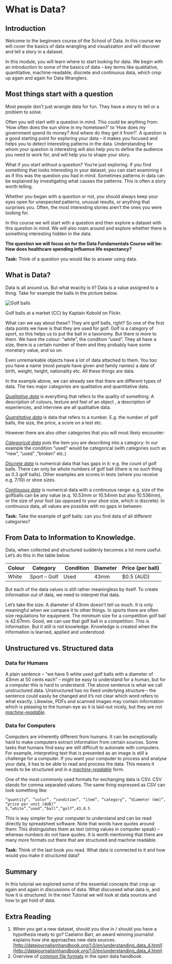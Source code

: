 # What is Data?

## Introduction

Welcome to the beginners course of the School of Data. In this course we will cover the basics of data wrangling and visualization and will discover and tell a story in a dataset.

In this module, you will learn where to start looking for data. We begin with an introduction to some of the basics of data – key terms like qualitative, quantitative, machine-readable, discrete and continuous data, which crop up again and again for Data Wranglers.

## Most things start with a question

Most people don’t just wrangle data for fun. They have a story to tell or a problem to solve.

Often you will start with a question in mind. This could be anything from: ‘How often does the sun shine in my hometown?’ to ‘How does my government spend its money? And where do they get it from?’. A question is a good starting point for exploring your data – it makes you focused and helps you to detect interesting patterns in the data. Understanding for whom your question is interesting will also help you to define the audience you need to work for, and will help you to shape your story.

What if you start without a question? You’re just exploring. If you find something that looks interesting in your dataset, you can start examining it as if this was the question you had in mind. Sometimes patterns in data can be explained by investigating what causes the patterns. This is often a story worth telling.

Whether you began with a question or not, you should always keep your eyes open for unexpected patterns, unusual results, or anything that surprises you. Often, the most interesting stories aren’t the ones you were looking for.

In this course we will start with a question and then explore a dataset with this question in mind. We will also roam around and explore whether there is something interesting hidden in the data.

**The question we will focus on for the Data Fundamentals Course will be: How does healthcare spending influence life expectancy?**

**Task:** Think of a question you would like to answer using data.

## What is Data?

Data is all around us. But what exactly is it? Data is a value assigned to a thing. Take for example the balls in the picture below.

![Golf balls](http://farm9.staticflickr.com/8301/7871270682_ded37461a0_o_d.jpg)

Golf balls at a market (CC) by Kaptain Kobold on Flickr.

What can we say about these? They are golf balls, right? So one of the first data points we have is that they are used for golf. Golf is a category of sport, so this helps us to put the ball in a taxonomy. But there is more to them. We have the colour: “white”, the condition “used”. They all have a size, there is a certain number of them and they probably have some monetary value, and so on.

Even unremarkable objects have a lot of data attached to them. You too: you have a name (most people have given and family names) a date of birth, weight, height, nationality etc. All these things are data.

In the example above, we can already see that there are different types of data. The two major categories are qualitative and quantitative data.

[_Qualitative data_](http://schoolofdata.org/handbook/courses/appendix/glossary/#term-qualitative-data) is everything that refers to the quality of something: A description of colours, texture and feel of an object , a description of experiences, and interview are all qualitative data.

[_Quantitative data_](http://schoolofdata.org/handbook/courses/appendix/glossary/#term-quantitative-data) is data that refers to a number. E.g. the number of golf balls, the size, the price, a score on a test etc.

However there are also other categories that you will most likely encounter:

[_Categorical data_](http://schoolofdata.org/handbook/courses/appendix/glossary/#term-categorical-data) puts the item you are describing into a category: In our example the condition “used” would be categorical (with categories such as “new”, “used” ,”broken” etc.)

[_Discrete data_](http://schoolofdata.org/handbook/courses/appendix/glossary/#term-discrete-data) is numerical data that has gaps in it: e.g. the count of golf balls. There can only be whole numbers of golf ball (there is no such thing as 0.3 golf balls). Other examples are scores in tests (where you receive e.g. 7/10) or shoe sizes.

[_Continuous data_](http://schoolofdata.org/handbook/courses/appendix/glossary/#term-continuous-data) is numerical data with a continuous range: e.g. size of the golfballs can be any value (e.q. 10.53mm or 10.54mm but also 10.536mm), or the size of your foot (as opposed to your shoe size, which is discrete): In continuous data, all values are possible with no gaps in between.

**Task:** Take the example of golf balls: can you find data of all different categories?

## From Data to Information to Knowledge.

Data, when collected and structured suddenly becomes a lot more useful. Let’s do this in the table below.

Colour | Category | Condition | Diameter | Price (per ball)
--- | --- | --- | --- | ---
White | Sport – Golf | Used | 43mm | $0.5 (AUD)

But each of the data values is still rather meaningless by itself. To create information out of data, we need to interpret that data.

Let’s take the size: A diameter of 43mm doesn’t tell us much. It is only meaningful when we compare it to other things. In sports there are often size regulations for equipment. The minimum size for a competition golf ball is 42.67mm. Good, we can use that golf ball in a competition. This is information. But it still is not knowledge. Knowledge is created when the information is learned, applied and understood.

## Unstructured vs. Structured data

### Data for Humans

A plain sentence – “we have 5 white used golf balls with a diameter of 43mm at 50 cents each” – might be easy to understand for a human, but for a computer this is hard to understand. The above sentence is what we call unstructured data. Unstructured has no fixed underlying structure – the sentence could easily be changed and it’s not clear which word refers to what exactly. Likewise, PDFs and scanned images may contain information which is pleasing to the human-eye as it is laid-out nicely, but they are not [_machine-readable_](http://schoolofdata.org/handbook/courses/appendix/glossary/#term-machine-readable).

### Data for Computers

Computers are inherently different from humans. It can be exceptionally hard to make computers extract information from certain sources. Some tasks that humans find easy are still difficult to automate with computers. For example, interpreting text that is presented as an image is still a challenge for a computer. If you want your computer to process and analyse your data, it has to be able to read and process the data. This means it needs to be structured and in a [_machine-readable_](http://schoolofdata.org/handbook/courses/appendix/glossary/#term-machine-readable) form.

One of the most commonly used formats for exchanging data is CSV. CSV stands for comma separated values. The same thing expressed as CSV can look something like:
    
    “quantity”, “color”, “condition”, “item”, “category”, “diameter (mm)”, “price per unit (AUD)”
    5,”white”,”used”,”ball”,”golf”,43,0.5

This is way simpler for your computer to understand and can be read directly by spreadsheet software. Note that words have quotes around them: This distinguishes them as text (string values in computer speak) – whereas numbers do not have quotes. It is worth mentioning that there are many more formats out there that are structured and machine readable.

**Task:** Think of the last book you read. What data is connected to it and how would you make it structured data?

## Summary

In this tutorial we explored some of the essential concepts that crop up again and again in discussions of data. What discussed what data is, and how it is structured. In the next Tutorial we will look at data sources and how to get hold of data.

## Extra Reading

  1. When you get a new dataset, should you dive in / should you have a hypothesis ready to go? Caelainn Barr, an award winning journalist explains how she approaches new data sources. [http://datajournalismhandbook.org/1.0/en/understanding_data_4.html](http://datajournalismhandbook.org/1.0/en/understanding_data_4.html)
  2. Overview of [common file formats](http://opendatahandbook.org/en/appendices/file-formats.html) in the open data handbook.
